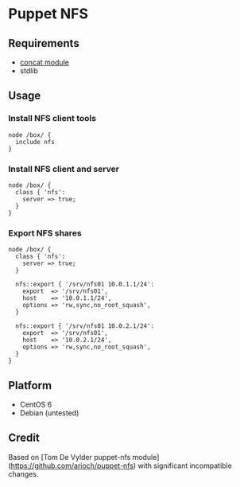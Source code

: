 # Puppet NFS

## Requirements

* [concat module](https://github.com/ripienaar/puppet-concat)
* stdlib

## Usage

### Install NFS client tools

    node /box/ {
      include nfs
    }

### Install NFS client and server

    node /box/ {
      class { 'nfs':
        server => true;
      }
    }

### Export NFS shares

    node /box/ {
      class { 'nfs':
        server => true;
      }

      nfs::export { '/srv/nfs01 10.0.1.1/24':
        export  => '/srv/nfs01',
        host    => '10.0.1.1/24',
        options => 'rw,sync,no_root_squash',
      }

      nfs::export { '/srv/nfs01 10.0.2.1/24':
        export  => '/srv/nfs01',
        host    => '10.0.2.1/24',
        options => 'rw,sync,no_root_squash',
      }
    }

## Platform

* CentOS 6
* Debian (untested)

## Credit

Based on [Tom De Vylder puppet-nfs module] (https://github.com/arioch/puppet-nfs) with significant incompatible changes.

